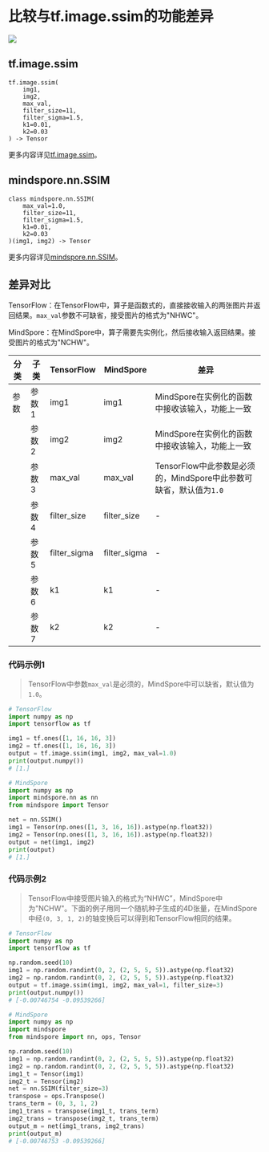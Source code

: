 # 比较与tf.image.ssim的功能差异

<a href="https://gitee.com/mindspore/docs/blob/master/docs/mindspore/source_zh_cn/note/api_mapping/tensorflow_diff/SSIM.md" target="_blank"><img src="https://mindspore-website.obs.cn-north-4.myhuaweicloud.com/website-images/master/resource/_static/logo_source.png"></a>

## tf.image.ssim

```text
tf.image.ssim(
    img1,
    img2,
    max_val,
    filter_size=11,
    filter_sigma=1.5,
    k1=0.01,
    k2=0.03
) -> Tensor
```

更多内容详见[tf.image.ssim](https://tensorflow.google.cn/versions/r2.6/api_docs/python/tf/image/ssim?hl=zh-cn)。

## mindspore.nn.SSIM

```text
class mindspore.nn.SSIM(
    max_val=1.0,
    filter_size=11,
    filter_sigma=1.5,
    k1=0.01,
    k2=0.03
)(img1, img2) -> Tensor
```

更多内容详见[mindspore.nn.SSIM](https://www.mindspore.cn/docs/zh-CN/r1.8/api_python/nn/mindspore.nn.SSIM.html)。

## 差异对比

TensorFlow：在TensorFlow中，算子是函数式的，直接接收输入的两张图片并返回结果。`max_val`参数不可缺省，接受图片的格式为"NHWC"。

MindSpore：在MindSpore中，算子需要先实例化，然后接收输入返回结果。接受图片的格式为"NCHW"。

| 分类 | 子类  | TensorFlow   | MindSpore    | 差异                                                         |
| ---- | ----- | ------------ | ------------ | ------------------------------------------------------------ |
| 参数 | 参数1 | img1         | img1         | MindSpore在实例化的函数中接收该输入，功能上一致            |
|      | 参数2 | img2         | img2         |MindSpore在实例化的函数中接收该输入，功能上一致            |
|      | 参数3 | max_val      | max_val      | TensorFlow中此参数是必须的，MindSpore中此参数可缺省，默认值为`1.0` |
|      | 参数4 | filter_size  | filter_size  | -                                                            |
|      | 参数5 | filter_sigma | filter_sigma | -                                                            |
|      | 参数6 | k1           | k1           | -                                                            |
|      | 参数7 | k2           | k2           | -                                                            |

### 代码示例1

> TensorFlow中参数`max_val`是必须的，MindSpore中可以缺省，默认值为`1.0`。

```python
# TensorFlow
import numpy as np
import tensorflow as tf

img1 = tf.ones([1, 16, 16, 3])
img2 = tf.ones([1, 16, 16, 3])
output = tf.image.ssim(img1, img2, max_val=1.0)
print(output.numpy())
# [1.]

# MindSpore
import numpy as np
import mindspore.nn as nn
from mindspore import Tensor

net = nn.SSIM()
img1 = Tensor(np.ones([1, 3, 16, 16]).astype(np.float32))
img2 = Tensor(np.ones([1, 3, 16, 16]).astype(np.float32))
output = net(img1, img2)
print(output)
# [1.]
```

### 代码示例2

> TensorFlow中接受图片输入的格式为“NHWC”，MindSpore中为"NCHW"。下面的例子用同一个随机种子生成的4D张量，在MindSpore中经`(0, 3, 1, 2)`的轴变换后可以得到和TensorFlow相同的结果。

```python
# TensorFlow
import numpy as np
import tensorflow as tf

np.random.seed(10)
img1 = np.random.randint(0, 2, (2, 5, 5, 5)).astype(np.float32)
img2 = np.random.randint(0, 2, (2, 5, 5, 5)).astype(np.float32)
output = tf.image.ssim(img1, img2, max_val=1, filter_size=3)
print(output.numpy())
# [-0.00746754 -0.09539266]

# MindSpore
import numpy as np
import mindspore
from mindspore import nn, ops, Tensor

np.random.seed(10)
img1 = np.random.randint(0, 2, (2, 5, 5, 5)).astype(np.float32)
img2 = np.random.randint(0, 2, (2, 5, 5, 5)).astype(np.float32)
img1_t = Tensor(img1)
img2_t = Tensor(img2)
net = nn.SSIM(filter_size=3)
transpose = ops.Transpose()
trans_term = (0, 3, 1, 2)
img1_trans = transpose(img1_t, trans_term)
img2_trans = transpose(img2_t, trans_term)
output_m = net(img1_trans, img2_trans)
print(output_m)
# [-0.00746753 -0.09539266]
```
